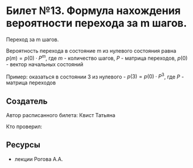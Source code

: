 # Билет №13. Формула нахождения вероятности перехода за m шагов.

Переход за m шагов. 

Вероятность перехода в состояние m из нулевого состояния равна $p(m) = p(0)\cdot P^m$, где $m$ - количество шагов, $P$ - матрица переходов, $p(0)$ - вектор начальных состояний

Пример: оказаться в состоянии 3 из нулевого - $p(3) = p(0)\cdot P^3$, где $P$ - матрица переходов


## Создатель

Автор расписанного билета: Квист Татьяна

Кто проверил:


## Ресурсы
- лекции Рогова А.А.

